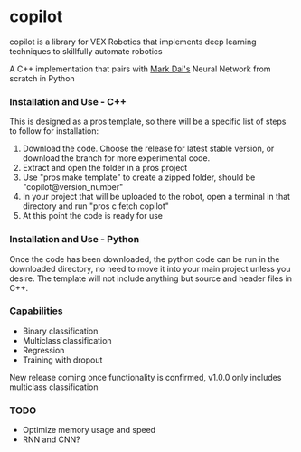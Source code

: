 # copilot
copilot is a library for VEX Robotics that implements deep learning techniques to skillfully automate robotics

A C++ implementation that pairs with [Mark Dai's](https://github.com/Markerpullus) Neural Network from scratch in Python

### Installation and Use - C++
This is designed as a pros template, so there will be a specific list of steps to follow for installation:
  1. Download the code. Choose the release for latest stable version, or download the branch for more experimental code.
  2. Extract and open the folder in a pros project
  3. Use "pros make template" to create a zipped folder, should be "copilot@version_number"
  4. In your project that will be uploaded to the robot, open a terminal in that directory and run "pros c fetch copilot"
  5. At this point the code is ready for use

### Installation and Use - Python
Once the code has been downloaded, the python code can be run in the downloaded directory, no need to move it into your main project unless you desire. The template will not include anything but source and header files in C++.

### Capabilities
* Binary classification
* Multiclass classification
* Regression
* Training with dropout

New release coming once functionality is confirmed, v1.0.0 only includes multiclass classification

### TODO
* Optimize memory usage and speed
* RNN and CNN?
